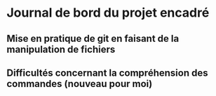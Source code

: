 # Journal de bord du projet encadré

## Mise en pratique de git en faisant de la manipulation de fichiers
## Difficultés concernant la compréhension des commandes (nouveau pour moi)
